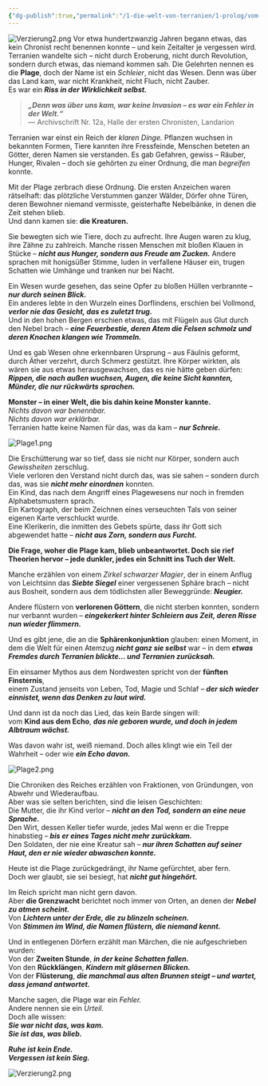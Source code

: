 ```yaml
---
{"dg-publish":true,"permalink":"/1-die-welt-von-terranien/1-prolog/vom-erwachen-der-plage/"}
---
```


![Verzierung2.png](/img/user/4%20Dateien/Verzierung2.png)
Vor etwa hundertzwanzig Jahren begann etwas, das kein Chronist recht benennen konnte – und kein Zeitalter je vergessen wird. Terranien wandelte sich – nicht durch Eroberung, nicht durch Revolution, sondern durch etwas, das niemand kommen sah. Die Gelehrten nennen es die **Plage**, doch der Name ist ein _Schleier_, nicht das Wesen. Denn was über das Land kam, war nicht Krankheit, nicht Fluch, nicht Zauber.  
Es war ein _**Riss in der Wirklichkeit selbst.**_

> _**„Denn was über uns kam, war keine Invasion – es war ein Fehler in der Welt.“**_  
> — Archivschrift Nr. 12a, Halle der ersten Chronisten, Landarion

Terranien war einst ein Reich der _klaren Dinge._ Pflanzen wuchsen in bekannten Formen, Tiere kannten ihre Fressfeinde, Menschen beteten an Götter, deren Namen sie verstanden. Es gab Gefahren, gewiss – Räuber, Hunger, Rivalen – doch sie gehörten zu einer Ordnung, die man _begreifen_ konnte.

Mit der Plage zerbrach diese Ordnung. Die ersten Anzeichen waren rätselhaft: das plötzliche Verstummen ganzer Wälder, Dörfer ohne Türen, deren Bewohner niemand vermisste, geisterhafte Nebelbänke, in denen die Zeit stehen blieb.  
Und dann kamen sie: **die Kreaturen.**

Sie bewegten sich wie Tiere, doch zu aufrecht. Ihre Augen waren zu klug, ihre Zähne zu zahlreich. Manche rissen Menschen mit bloßen Klauen in Stücke – _**nicht aus Hunger, sondern aus Freude am Zucken.**_ Andere sprachen mit honigsüßer Stimme, luden in verfallene Häuser ein, trugen Schatten wie Umhänge und tranken nur bei Nacht.

Ein Wesen wurde gesehen, das seine Opfer zu bloßen Hüllen verbrannte – _**nur durch seinen Blick.**_  
Ein anderes lebte in den Wurzeln eines Dorflindens, erschien bei Vollmond, _**verlor nie das Gesicht, das es zuletzt trug.**_  
Und in den hohen Bergen erschien etwas, das mit Flügeln aus Glut durch den Nebel brach – _**eine Feuerbestie, deren Atem die Felsen schmolz und deren Knochen klangen wie Trommeln.**_

Und es gab Wesen ohne erkennbaren Ursprung – aus Fäulnis geformt, durch Äther verzehrt, durch Schmerz gestützt. Ihre Körper wirkten, als wären sie aus etwas herausgewachsen, das es nie hätte geben dürfen: _**Rippen, die nach außen wuchsen, Augen, die keine Sicht kannten, Münder, die nur rückwärts sprachen.**_

**Monster – in einer Welt, die bis dahin keine Monster kannte.**  
_Nichts davon war benennbar._  
_Nichts davon war erklärbar._  
Terranien hatte keine Namen für das, was da kam – _**nur Schreie.**_

![Plage1.png](/img/user/4%20Dateien/Plage1.png)

Die Erschütterung war so tief, dass sie nicht nur Körper, sondern auch _Gewissheiten_ zerschlug.  
Viele verloren den Verstand nicht durch das, was sie sahen – sondern durch das, was sie _**nicht mehr einordnen**_ konnten.  
Ein Kind, das nach dem Angriff eines Plagewesens nur noch in fremden Alphabetsmustern sprach.  
Ein Kartograph, der beim Zeichnen eines verseuchten Tals von seiner eigenen Karte verschluckt wurde.  
Eine Klerikerin, die inmitten des Gebets spürte, dass ihr Gott sich abgewendet hatte – _**nicht aus Zorn, sondern aus Furcht.**_

**Die Frage, woher die Plage kam, blieb unbeantwortet. Doch sie rief Theorien hervor – jede dunkler, jedes ein Schnitt ins Tuch der Welt.**

Manche erzählen von einem _Zirkel schwarzer Magier_, der in einem Anflug von Leichtsinn das _**Siebte Siegel**_ einer vergessenen Sphäre brach – nicht aus Bosheit, sondern aus dem tödlichsten aller Beweggründe: _**Neugier.**_

Andere flüstern von **verlorenen Göttern**, die nicht sterben konnten, sondern nur verbannt wurden – _**eingekerkert hinter Schleiern aus Zeit, deren Risse nun wieder flimmern.**_

Und es gibt jene, die an die **Sphärenkonjunktion** glauben: einen Moment, in dem die Welt für einen Atemzug _**nicht ganz sie selbst**_ war – in dem _**etwas Fremdes durch Terranien blickte… und Terranien zurücksah.**_

Ein einsamer Mythos aus dem Nordwesten spricht von der **fünften Finsternis**,  
einem Zustand jenseits von Leben, Tod, Magie und Schlaf – _**der sich wieder einnistet, wenn das Denken zu laut wird.**_

Und dann ist da noch das Lied, das kein Barde singen will:  
vom **Kind aus dem Echo**, _**das nie geboren wurde, und doch in jedem Albtraum wächst.**_

Was davon wahr ist, weiß niemand. Doch alles klingt wie ein Teil der Wahrheit – oder wie _**ein Echo davon.**_

![Plage2.png](/img/user/4%20Dateien/Plage2.png)

Die Chroniken des Reiches erzählen von Fraktionen, von Gründungen, von Abwehr und Wiederaufbau.  
Aber was sie selten berichten, sind die leisen Geschichten:  
Die Mutter, die ihr Kind verlor – _**nicht an den Tod, sondern an eine neue Sprache.**_  
Den Wirt, dessen Keller tiefer wurde, jedes Mal wenn er die Treppe hinabstieg – _**bis er eines Tages nicht mehr zurückkam.**_  
Den Soldaten, der nie eine Kreatur sah – _**nur ihren Schatten auf seiner Haut, den er nie wieder abwaschen konnte.**_

Heute ist die Plage zurückgedrängt, ihr Name gefürchtet, aber fern.  
Doch wer glaubt, sie sei besiegt, hat _**nicht gut hingehört.**_

Im Reich spricht man nicht gern davon.  
Aber **die Grenzwacht** berichtet noch immer von Orten, an denen der _**Nebel zu atmen scheint.**_  
Von _**Lichtern unter der Erde, die zu blinzeln scheinen.**_  
Von _**Stimmen im Wind, die Namen flüstern, die niemand kennt.**_

Und in entlegenen Dörfern erzählt man Märchen, die nie aufgeschrieben wurden:  
Von der **Zweiten Stunde**, _**in der keine Schatten fallen.**_  
Von den **Rückklängen**, _**Kindern mit gläsernen Blicken.**_  
Von der **Flüsterung**, _**die manchmal aus alten Brunnen steigt – und wartet, dass jemand antwortet.**_

Manche sagen, die Plage war ein _Fehler._  
Andere nennen sie ein _Urteil._  
Doch alle wissen:  
**_Sie war nicht das, was kam.  
Sie ist das, was blieb._**

**_Ruhe ist kein Ende.  
Vergessen ist kein Sieg._**

![Verzierung2.png](/img/user/4%20Dateien/Verzierung2.png)